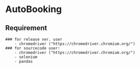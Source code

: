 # AutoBooking

## Requirement
    ### for release ver. user
        - chromedriver ("https://chromedriver.chromium.org/")
    ### for sourcecode user:
        - chromedriver ("https://chromedriver.chromium.org/")
        - selenium
        - pandas
